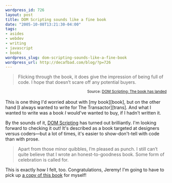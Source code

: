 ```yaml
--- 
wordpress_id: 726
layout: post
title: DOM Scripting sounds like a fine book
date: "2005-10-08T13:21:30-04:00"
tags: 
- asides
- webdev
- writing
- javascript
- books
wordpress_slug: dom-scripting-sounds-like-a-fine-book
wordpress_url: http://decafbad.com/blog/?p=726
---
```

<blockquote cite="http://domscripting.com/blog/display.php/21">Flicking through the book, it does give the impression of being full of code. I hope that doesn’t scare off any potential buyers.</blockquote>
<small style="text-align:right; display:block">Source: <a href="http://domscripting.com/blog/display.php/21">DOM Scripting: The book has landed</a></small><br />
This is one thing I'd worried about with [my book][book], but on the other hand [I always wanted to write for The Transactor][trans].  And what I wanted to write was a book <i>I</i> would've wanted to buy, if I hadn't written it.

By the sounds of it, [DOM Scripting][dom] has turned out brilliantly.  I'm looking forward to checking it out!  It's described as a book targeted at designers versus coders—but a lot of times, it's easier to show-don't-tell with code than with prose. 

<blockquote cite="http://domscripting.com/blog/display.php/21">Apart from those minor quibbles, I’m pleased as punch. I still can’t quite believe that I wrote an honest-to-goodness book. Some form of celebration is called for.</blockquote>

This is exactly how I felt, too.  Congratulations, Jeremy!  I'm going to have to pick up [a copy of this book][dom] for myself!

[dom]: http://domscripting.com/book/
[book]: http://www.amazon.com/exec/obidos/ASIN/0764597582/0xdecafbad01-20?creative=327641&camp=14573&link_code=as1
[trans]: http://decafbad.com/blog/2004/05/25/i-was-a-pre-teen-transactor-author-wannabe-and-still-am

<!-- tags: books writing javascript webdev -->
